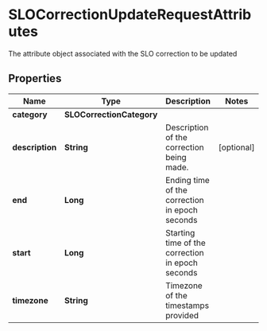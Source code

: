 

# SLOCorrectionUpdateRequestAttributes

The attribute object associated with the SLO correction to be updated
## Properties

Name | Type | Description | Notes
------------ | ------------- | ------------- | -------------
**category** | **SLOCorrectionCategory** |  | 
**description** | **String** | Description of the correction being made. |  [optional]
**end** | **Long** | Ending time of the correction in epoch seconds | 
**start** | **Long** | Starting time of the correction in epoch seconds | 
**timezone** | **String** | Timezone of the timestamps provided | 



